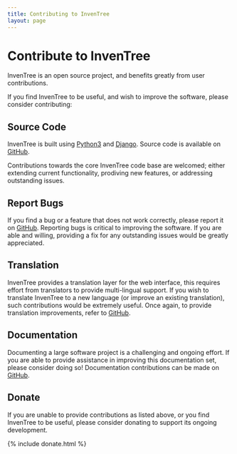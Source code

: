```yaml
---
title: Contributing to InvenTree
layout: page
---
```


# Contribute to InvenTree

InvenTree is an open source project, and benefits greatly from user contributions.

If you find InvenTree to be useful, and wish to improve the software, please consider contributing:

## Source Code

InvenTree is built using [Python3](https://www.python.org/) and [Django](https://www.djangoproject.com/). Source code is available on [GitHub](https://github.com/inventree/inventree).

Contributions towards the core InvenTree code base are welcomed; either extending current functionality, prodiving new features, or addressing outstanding issues.

## Report Bugs

If you find a bug or a feature that does not work correctly, please report it on [GitHub](https://github.com/inventree/inventree/issues). Reporting bugs is critical to improving the software. If you are able and willing, providing a fix for any outstanding issues would be greatly appreciated.

## Translation

InvenTree provides a translation layer for the web interface, this requires effort from translators to provide multi-lingual support. If you wish to translate InvenTree to a new language (or improve an existing translation), such contributions would be extremely useful. Once again, to provide translation improvements, refer to [GitHub](https://github.com/inventree/inventree).

## Documentation

Documenting a large software project is a challenging and ongoing effort. If you are able to provide assistance in improving this documentation set, please consider doing so! Documentation contributions can be made on [GitHub](https://github.com/inventree/inventree.github.io).

## Donate

If you are unable to provide contributions as listed above, or you find InvenTree to be useful, please consider donating to support its ongoing development.

{% include donate.html %}